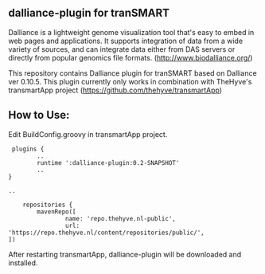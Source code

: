 ## dalliance-plugin for tranSMART

Dalliance is a lightweight genome visualization tool that's easy to embed in web pages and applications. It supports integration of data from a wide variety of sources, and can integrate data either from DAS servers or directly from popular genomics file formats. (http://www.biodalliance.org/)

This repository contains Dalliance plugin for tranSMART based on Dalliance ver 0.10.5. This plugin currently only works in combination with TheHyve's transmartApp project (https://github.com/thehyve/transmartApp)

## How to Use:

Edit BuildConfig.groovy in transmartApp project.

     plugins {
            ..
            runtime ':dalliance-plugin:0.2-SNAPSHOT'
            ..
    }
    
    ..
    
        repositories {
            mavenRepo([
                    name: 'repo.thehyve.nl-public',
                    url: 'https://repo.thehyve.nl/content/repositories/public/',
    ])


After restarting transmartApp, dalliance-plugin will be downloaded and installed.


